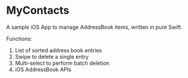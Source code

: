 MyContacts
==========

A sample iOS App to manage AddressBook items, written in pure Swift.

Functions:

1. List of sorted address book entries
2. Swipe to delete a single entry
3. Multi-select to perform batch deletion
4. iOS AddressBook APIs
